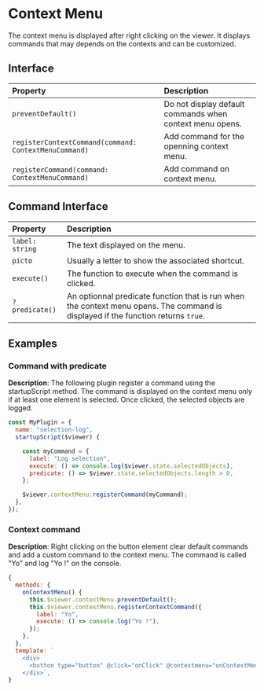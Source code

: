 # Context Menu

The context menu is displayed after right clicking on the viewer. It displays commands that may depends on the contexts and can be customized.

## Interface

| Property                                              | Description                                              |
| :---------------------------------------------------- | :------------------------------------------------------- |
| `preventDefault()`                                    | Do not display default commands when context menu opens. |
| `registerContextCommand(command: ContextMenuCommand)` | Add command for the openning context menu.               |
| `registerCommand(command: ContextMenuCommand)`        | Add command on context menu.                             |

## Command Interface

| Property        | Description                                                                                                                       |
| :-------------- | :-------------------------------------------------------------------------------------------------------------------------------- |
| `label: string` | The text displayed on the menu.                                                                                                   |
| `picto`         | Usually a letter to show the associated shortcut.                                                                                 |
| `execute()`     | The function to execute when the command is clicked.                                                                              |
| `?predicate()`  | An optionnal predicate function that is run when the context menu opens. The command is displayed if the function returns `true`. |

## Examples

### Command with predicate

**Description**: The following plugin register a command using the startupScript method. The command is displayed on the context menu only if at least one element is selected. Once clicked, the selected objects are logged.

```javascript
const MyPlugin = {
  name: "selection-log",
  startupScript($viewer) {

    const myCommand = {
      label: "Log selection",
      execute: () => console.log($viewer.state.selectedObjects),
      predicate: () => $viewer.state.selectedObjects.length > 0,
    };

    $viewer.contextMenu.registerCommand(myCommand);
  },
});
```

### Context command

**Description**: Right clicking on the button element clear default commands and add a custom command to the context menu. The command is called "Yo" and log "Yo !" on the console.

```javascript
{
  methods: {
    onContextMenu() {
      this.$viewer.contextMenu.preventDefault();
      this.$viewer.contextMenu.registerContextCommand({
        label: "Yo",
        execute: () => console.log("Yo !"),
      });
    },
  },
  template: `
    <div>
      <button type="button" @click="onClick" @contextmenu="onContextMenu">Click me!</button>
    </div>`,
}
```
